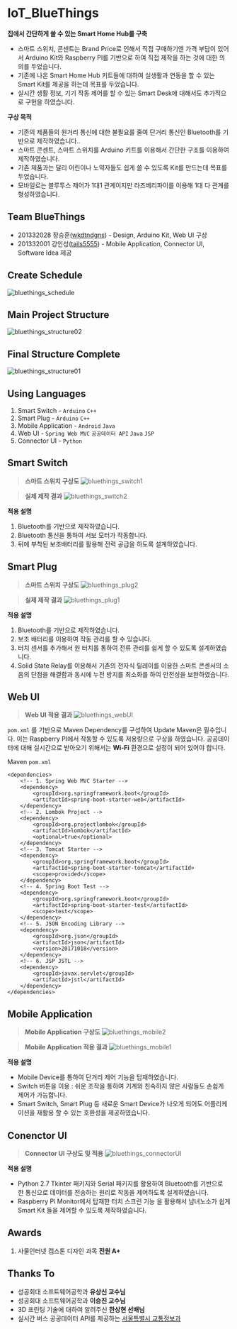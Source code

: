 # IoT_BlueThings
**집에서 간단하게 쓸 수 있는 Smart Home Hub를 구축**
- 스마트 스위치, 콘센트는 Brand Price로 인해서 직접 구매하기엔 가격 부담이 있어서 Arduino Kit와 Raspberry PI를 기반으로 하여 직접 제작을 하는 것에 대한 의의를 두었습니다.
- 기존에 나온 Smart Home Hub 키트들에 대하여 실생활과 연동을 할 수 있는 Smart Kit를 제공을 하는데 목표를 두었습니다.
- 실시간 생활 정보, 기기 작동 제어를 할 수 있는 Smart Desk에 대해서도 추가적으로 구현을 하였습니다.

**구상 목적**
- 기존의 제품들의 원거리 통신에 대한 불필요를 줄여 단거리 통신인 Bluetooth를 기반으로 제작하였습니다..
- 스마트 콘센트, 스마트 스위치를 Arduino 키트를 이용해서 간단한 구조를 이용하여 제작하였습니다.
- 기존 제품과는 달리 어린이나 노약자들도 쉽게 쓸 수 있도록 Kit를 만드는데 목표를 두었습니다.
- 모바일로는 블루투스 제어가 1대1 관계이지만 라즈베리파이를 이용해 1대 다 관계를 형성하였습니다.

## Team BlueThings
- 201332028 장승훈([wkdtndgns](https://github.com/wkdtndgns)) - Design, Arduino Kit, Web UI 구상
- 201332001 강인성([tails5555](https://github.com/tails5555)) - Mobile Application, Connector UI, Software Idea 제공

## Create Schedule
![bluethings_schedule](/image/bluethings_schedule.png "bluethings_schedule")

## Main Project Structure
![bluethings_structure02](/image/bluethings_structure02.png "bluethings_structure02")

## Final Structure Complete
![bluethings_structure01](/image/bluethings_structure01.png "bluethings_structure01")

## Using Languages
1. Smart Switch - `Arduino` `C++`
2. Smart Plug - `Arduino` `C++`
3. Mobile Application - `Android` `Java`
4. Web UI - `Spring Web MVC` `공공데이터 API` `Java` `JSP`
5. Connector UI - `Python`

## Smart Switch
> **스마트 스위치 구상도**
> ![bluethings_switch1](/image/bluethings_switch1.png "bluethings_switch1")

> **실제 제작 결과**
> ![bluethings_switch2](/image/bluethings_switch2.png "bluethings_switch2")

**적용 설명**
1. Bluetooth를 기반으로 제작하였습니다.
2. Bluetooth 통신을 통하여 서보 모터가 작동합니다.
3. 뒤에 부착된 보조배터리를 활용해 전력 공급을 하도록 설계하였습니다.

## Smart Plug
> **스마트 스위치 구상도**
> ![bluethings_plug2](/image/bluethings_plug2.png "bluethings_plug2")

> **실제 제작 결과**
> ![bluethings_plug1](/image/bluethings_plug1.png "bluethings_plug1")

**적용 설명**
1. Bluetooth를 기반으로 제작하였습니다.
2. 보조 배터리를 이용하여 작동 관리를 할 수 있습니다.
3. 터치 센서를 추가해서 원 터치를 통하여 전류 관리를 쉽게 할 수 있도록 설계하였습니다.
4. Solid State Relay를 이용해서 기존의 전자식 릴레이를 이용한 스마트 콘센서의 소음의 단점을 해결함과 동시에 누전 방지를 최소화를 하여 안전성을 보완하였습니다.

## Web UI
> **Web UI 적용 결과**
> ![bluethings_webUI](/image/bluethings_webUI.png "bluethings_webUI")

`pom.xml` 를 기반으로 Maven Dependency를 구성하여 Update Maven은 필수입니다. 이는 Raspberry PI에서 작동할 수 있도록 저용량으로 구상을 하였습니다. 공공데이터에 대해 실시간으로 받아오기 위해서는 **Wi-Fi** 환경으로 설정이 되어 있어야 합니다.

Maven `pom.xml`
```
<dependencies>
    <!-- 1. Spring Web MVC Starter -->
    <dependency>
        <groupId>org.springframework.boot</groupId>
        <artifactId>spring-boot-starter-web</artifactId>
    </dependency>
    <!-- 2. Lombok Project -->
    <dependency>
        <groupId>org.projectlombok</groupId>
        <artifactId>lombok</artifactId>
        <optional>true</optional>
    </dependency>
    <!-- 3. Tomcat Starter -->
    <dependency>
        <groupId>org.springframework.boot</groupId>
        <artifactId>spring-boot-starter-tomcat</artifactId>
        <scope>provided</scope>
    </dependency>
    <!-- 4. Spring Boot Test -->
    <dependency>
        <groupId>org.springframework.boot</groupId>
        <artifactId>spring-boot-starter-test</artifactId>
        <scope>test</scope>
    </dependency>
    <!-- 5. JSON Encoding Library -->
    <dependency>
        <groupId>org.json</groupId>
        <artifactId>json</artifactId>
        <version>20171018</version>
    </dependency>
    <!-- 6. JSP JSTL -->
    <dependency>
        <groupId>javax.servlet</groupId>
        <artifactId>jstl</artifactId>
    </dependency>
</dependencies>
```

## Mobile Application
> **Mobile Application 구상도**
> ![bluethings_mobile2](/image/bluethings_mobile2.png "bluethings_mobile2")

> **Mobile Application 적용 결과**
> ![bluethings_mobile1](/image/bluethings_mobile1.png "bluethings_mobile1")

**적용 설명**
- Mobile Device를 통하여 단거리 제어 기능을 탑재하였습니다.
- Switch 버튼을 이용 : 쉬운 조작을 통하여 기계와 친숙하지 않은 사람들도 손쉽게 제어가 가능합니다.
- Smart Switch, Smart Plug 등 새로운 Smart Device가 나오게 되어도 어플리케이션을 재활용 할 수 있는 호환성을 제공하였습니다.

## Conenctor UI
> **Connector UI 구상도 및 적용**
> ![bluethings_connectorUI](/image/bluethings_connectorUI.png "bluethings_connectorUI")

**적용 설명**
- Python 2.7 Tkinter 패키지와 Serial 패키지를 활용하여 Bluetooth를 기반으로 한 통신으로 데이터를 전송하는 원리로 작동을 제어하도록 설계하였습니다.
- Raspberry Pi Monitor에서 탑재한 터치 스크린 기능
을 활용해서 남녀노소가 쉽게 Smart Kit 들을 제어할 수
있도록 제작하였습니다.

## Awards
1. 사물인터넷 캡스톤 디자인 과목 **전원 A+**

## Thanks To
- 성공회대 소프트웨어공학과 **유상신 교수님**
- 성공회대 소프트웨어공학과 **이승진 교수님**
- 3D 프린팅 기술에 대하여 알려주신 **한상현 선배님**
- 실시간 버스 공공데이터 API를 제공하는 [서울특별시 교통정보과](http://api.bus.go.kr)